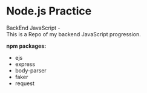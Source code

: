 # Node.js Practice
BackEnd JavaScript - <br/>
This is a Repo of my backend JavaScript progression. 

<strong> <b> npm packages: </b> </strong>
<ul> 
  <li> ejs </li>
  <li> express </li>
  <li> body-parser </li>
  <li> faker </li>
  <li> request </li>
</ul>
